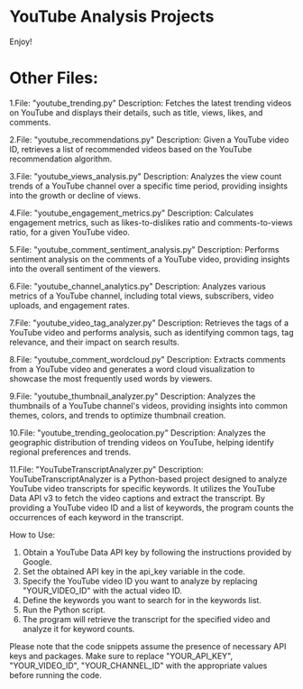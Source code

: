 # YouTube Analysis Projects
Enjoy!
# Other Files:

1.File: "youtube_trending.py"
Description: Fetches the latest trending videos on YouTube and displays their details, such as title, views, likes, and comments.

2.File: "youtube_recommendations.py"
Description: Given a YouTube video ID, retrieves a list of recommended videos based on the YouTube recommendation algorithm.

3.File: "youtube_views_analysis.py"
Description: Analyzes the view count trends of a YouTube channel over a specific time period, providing insights into the growth or decline of views.

4.File: "youtube_engagement_metrics.py"
Description: Calculates engagement metrics, such as likes-to-dislikes ratio and comments-to-views ratio, for a given YouTube video.

5.File: "youtube_comment_sentiment_analysis.py"
Description: Performs sentiment analysis on the comments of a YouTube video, providing insights into the overall sentiment of the viewers.

6.File: "youtube_channel_analytics.py"
Description: Analyzes various metrics of a YouTube channel, including total views, subscribers, video uploads, and engagement rates.

7.File: "youtube_video_tag_analyzer.py"
Description: Retrieves the tags of a YouTube video and performs analysis, such as identifying common tags, tag relevance, and their impact on search results.

8.File: "youtube_comment_wordcloud.py"
Description: Extracts comments from a YouTube video and generates a word cloud visualization to showcase the most frequently used words by viewers.

9.File: "youtube_thumbnail_analyzer.py"
Description: Analyzes the thumbnails of a YouTube channel's videos, providing insights into common themes, colors, and trends to optimize thumbnail creation.

10.File: "youtube_trending_geolocation.py"
Description: Analyzes the geographic distribution of trending videos on YouTube, helping identify regional preferences and trends.

11.File: "YouTubeTranscriptAnalyzer.py"
Description: YouTubeTranscriptAnalyzer is a Python-based project designed to analyze YouTube video transcripts for specific keywords. It utilizes the YouTube Data API v3 to fetch the video captions and extract the transcript. By providing a YouTube video ID and a list of keywords, the program counts the occurrences of each keyword in the transcript.

How to Use:

1. Obtain a YouTube Data API key by following the instructions provided by Google.
2. Set the obtained API key in the api_key variable in the code.
3. Specify the YouTube video ID you want to analyze by replacing "YOUR_VIDEO_ID" with the actual video ID.
4. Define the keywords you want to search for in the keywords list.
5. Run the Python script.
6. The program will retrieve the transcript for the specified video and analyze it for keyword counts.

Please note that the code snippets assume the presence of necessary API keys and packages. Make sure to replace "YOUR_API_KEY", "YOUR_VIDEO_ID", "YOUR_CHANNEL_ID" with the appropriate values before running the code.




